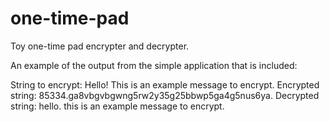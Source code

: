 # one-time-pad
Toy one-time pad encrypter and decrypter.

An example of the output from the simple application that is included:

String to encrypt: Hello! This is an example message to encrypt.
Encrypted string:  85334.ga8vbgvbgwng5rw2y35g25bbwp5ga4g5nus6ya.
Decrypted string:  hello. this is an example message to encrypt.

